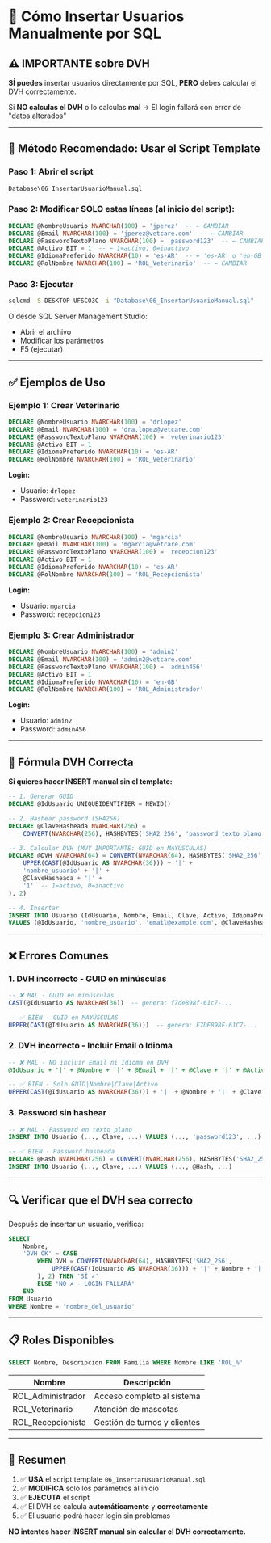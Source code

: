 # 📝 Cómo Insertar Usuarios Manualmente por SQL

## ⚠️ IMPORTANTE sobre DVH

**SÍ puedes** insertar usuarios directamente por SQL, **PERO** debes calcular el DVH correctamente.

Si **NO calculas el DVH** o lo calculas **mal** → El login fallará con error de "datos alterados"

---

## 🚀 Método Recomendado: Usar el Script Template

### Paso 1: Abrir el script
```bash
Database\06_InsertarUsuarioManual.sql
```

### Paso 2: Modificar SOLO estas líneas (al inicio del script):

```sql
DECLARE @NombreUsuario NVARCHAR(100) = 'jperez'  -- ← CAMBIAR
DECLARE @Email NVARCHAR(100) = 'jperez@vetcare.com'  -- ← CAMBIAR
DECLARE @PasswordTextoPlano NVARCHAR(100) = 'password123'  -- ← CAMBIAR
DECLARE @Activo BIT = 1  -- ← 1=activo, 0=inactivo
DECLARE @IdiomaPreferido NVARCHAR(10) = 'es-AR'  -- ← 'es-AR' o 'en-GB'
DECLARE @RolNombre NVARCHAR(100) = 'ROL_Veterinario'  -- ← CAMBIAR
```

### Paso 3: Ejecutar
```bash
sqlcmd -S DESKTOP-UFSCO3C -i "Database\06_InsertarUsuarioManual.sql"
```

O desde SQL Server Management Studio:
- Abrir el archivo
- Modificar los parámetros
- F5 (ejecutar)

---

## ✅ Ejemplos de Uso

### Ejemplo 1: Crear Veterinario

```sql
DECLARE @NombreUsuario NVARCHAR(100) = 'drlopez'
DECLARE @Email NVARCHAR(100) = 'dra.lopez@vetcare.com'
DECLARE @PasswordTextoPlano NVARCHAR(100) = 'veterinario123'
DECLARE @Activo BIT = 1
DECLARE @IdiomaPreferido NVARCHAR(10) = 'es-AR'
DECLARE @RolNombre NVARCHAR(100) = 'ROL_Veterinario'
```

**Login:**
- Usuario: `drlopez`
- Password: `veterinario123`

### Ejemplo 2: Crear Recepcionista

```sql
DECLARE @NombreUsuario NVARCHAR(100) = 'mgarcia'
DECLARE @Email NVARCHAR(100) = 'mgarcia@vetcare.com'
DECLARE @PasswordTextoPlano NVARCHAR(100) = 'recepcion123'
DECLARE @Activo BIT = 1
DECLARE @IdiomaPreferido NVARCHAR(10) = 'es-AR'
DECLARE @RolNombre NVARCHAR(100) = 'ROL_Recepcionista'
```

**Login:**
- Usuario: `mgarcia`
- Password: `recepcion123`

### Ejemplo 3: Crear Administrador

```sql
DECLARE @NombreUsuario NVARCHAR(100) = 'admin2'
DECLARE @Email NVARCHAR(100) = 'admin2@vetcare.com'
DECLARE @PasswordTextoPlano NVARCHAR(100) = 'admin456'
DECLARE @Activo BIT = 1
DECLARE @IdiomaPreferido NVARCHAR(10) = 'en-GB'
DECLARE @RolNombre NVARCHAR(100) = 'ROL_Administrador'
```

**Login:**
- Usuario: `admin2`
- Password: `admin456`

---

## 🔐 Fórmula DVH Correcta

**Si quieres hacer INSERT manual sin el template:**

```sql
-- 1. Generar GUID
DECLARE @IdUsuario UNIQUEIDENTIFIER = NEWID()

-- 2. Hashear password (SHA256)
DECLARE @ClaveHasheada NVARCHAR(256) =
    CONVERT(NVARCHAR(256), HASHBYTES('SHA2_256', 'password_texto_plano'), 2)

-- 3. Calcular DVH (MUY IMPORTANTE: GUID en MAYÚSCULAS)
DECLARE @DVH NVARCHAR(64) = CONVERT(NVARCHAR(64), HASHBYTES('SHA2_256',
    UPPER(CAST(@IdUsuario AS NVARCHAR(36))) + '|' +
    'nombre_usuario' + '|' +
    @ClaveHasheada + '|' +
    '1'  -- 1=activo, 0=inactivo
), 2)

-- 4. Insertar
INSERT INTO Usuario (IdUsuario, Nombre, Email, Clave, Activo, IdiomaPreferido, DVH)
VALUES (@IdUsuario, 'nombre_usuario', 'email@example.com', @ClaveHasheada, 1, 'es-AR', @DVH)
```

---

## ❌ Errores Comunes

### 1. DVH incorrecto - GUID en minúsculas
```sql
-- ❌ MAL - GUID en minúsculas
CAST(@IdUsuario AS NVARCHAR(36))  -- genera: f7de898f-61c7-...

-- ✅ BIEN - GUID en MAYÚSCULAS
UPPER(CAST(@IdUsuario AS NVARCHAR(36)))  -- genera: F7DE898F-61C7-...
```

### 2. DVH incorrecto - Incluir Email o Idioma
```sql
-- ❌ MAL - NO incluir Email ni Idioma en DVH
@IdUsuario + '|' + @Nombre + '|' + @Email + '|' + @Clave + '|' + @Activo + '|' + @Idioma

-- ✅ BIEN - Solo GUID|Nombre|Clave|Activo
UPPER(CAST(@IdUsuario AS NVARCHAR(36))) + '|' + @Nombre + '|' + @Clave + '|' + '1'
```

### 3. Password sin hashear
```sql
-- ❌ MAL - Password en texto plano
INSERT INTO Usuario (..., Clave, ...) VALUES (..., 'password123', ...)

-- ✅ BIEN - Password hasheada
DECLARE @Hash NVARCHAR(256) = CONVERT(NVARCHAR(256), HASHBYTES('SHA2_256', 'password123'), 2)
INSERT INTO Usuario (..., Clave, ...) VALUES (..., @Hash, ...)
```

---

## 🔍 Verificar que el DVH sea correcto

Después de insertar un usuario, verifica:

```sql
SELECT
    Nombre,
    'DVH OK' = CASE
        WHEN DVH = CONVERT(NVARCHAR(64), HASHBYTES('SHA2_256',
            UPPER(CAST(IdUsuario AS NVARCHAR(36))) + '|' + Nombre + '|' + Clave + '|' + CASE WHEN Activo = 1 THEN '1' ELSE '0' END
        ), 2) THEN 'SÍ ✓'
        ELSE 'NO ✗ - LOGIN FALLARÁ'
    END
FROM Usuario
WHERE Nombre = 'nombre_del_usuario'
```

---

## 📋 Roles Disponibles

```sql
SELECT Nombre, Descripcion FROM Familia WHERE Nombre LIKE 'ROL_%'
```

| Nombre | Descripción |
|--------|-------------|
| ROL_Administrador | Acceso completo al sistema |
| ROL_Veterinario | Atención de mascotas |
| ROL_Recepcionista | Gestión de turnos y clientes |

---

## 🎯 Resumen

1. ✅ **USA** el script template `06_InsertarUsuarioManual.sql`
2. ✅ **MODIFICA** solo los parámetros al inicio
3. ✅ **EJECUTA** el script
4. ✅ El DVH se calcula **automáticamente** y **correctamente**
5. ✅ El usuario podrá hacer login sin problemas

**NO intentes hacer INSERT manual sin calcular el DVH correctamente.**
